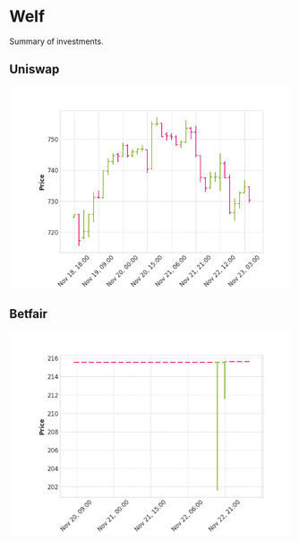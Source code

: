 # Welf

Summary of investments.

## Uniswap

![This is an image](assets/images/trendline_uniswap.png)

## Betfair

![This is an image](assets/images/trendline_betfair.png)
